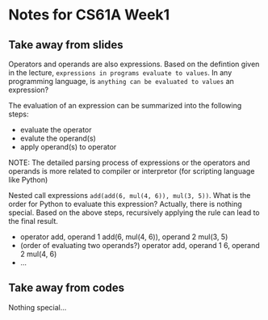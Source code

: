 # Notes for CS61A Week1

## Take away from slides

Operators and operands are also expressions. Based on the defintion given in the lecture, ``expressions in programs evaluate to values``. In any programming language, is ``anything can be evaluated to values`` an expression?


The evaluation of an expression can be summarized into the following steps:
* evaluate the operator
* evalute the operand(s)
* apply operand(s) to operator


NOTE: The detailed parsing process of expressions or the operators and operands is more related to compiler or interpretor (for scripting language like Python)

Nested call expressions ``add(add(6, mul(4, 6)), mul(3, 5))``. What is the order for Python to evaluate this expression? Actually, there is nothing special. Based on the above steps, recursively applying the rule can lead to the final result.
* operator add, operand 1 add(6, mul(4, 6)), operand 2 mul(3, 5)
* (order of evaluating two operands?) operator add, operand 1 6, operand 2 mul(4, 6)
* ...


## Take away from codes
Nothing special...
